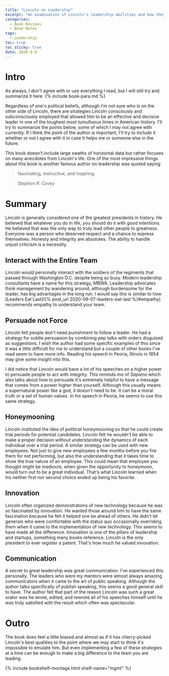 ```yaml
---
title: "Lincoln on Leadership" 
excerpt: "An examination of Lincoln's leadership abilities and how they can be applied to today."
categories:
  - Book Reviews
  - Book Notes
tags:
  - Leadership
toc: true
toc_sticky: true
date: 2020-9-9
---
```

# Intro
As always, I don't agree with or use everything I read, but I will still try and summarize it here. {% include book-para.md %}

Regardless of one's political beliefs, although I'm not sure who is on the other side of Lincoln, there are strategies Lincoln consciously and subconsciously employed that allowed him to be an effective and decisive leader in one of the toughest most tumultuous times in American history. I'll try to summarize the points below, some of which I may not agree with currently. If I think the point of the author is important, I'll try to include it whether or not I agree with it in case it helps me or someone else in the future.

This book doesn't include large swaths of horizontal data but rather focuses on many anecdotes from Lincoln's life. One of the most impressive things about this book is another famous author on leadership was quoted saying
> fascinating, instructive, and inspiring

> <cite> Stephen R. Covey </cite>

# Summary
Lincoln is generally considered one of the greatest presidents in history. He believed that whatever you do in life, you should do it with good intentions. He believed that was the only way to truly lead other people to greatness. Everyone was a person who deserved respect and a chance to express themselves. Honesty and integrity are absolutes. The ability to handle *unjust* criticism is a necessity.

## Interact with the Entire Team
Lincoln would personally interact with the soldiers of the regiments that passed through Washington D.C. despite being so busy. Modern leadership consultants have a name for this strategy, MBWA. Leadership advocates think management by wandering around, although burdensome for the leader, has big advantages in the long run. I would say this is similar to how [Leaders Eat Last]({% post_url 2020-09-07-leaders-eat-last %}#empathy) recommends empathy to understand your team.

## Persuade not Force
Lincoln felt people don't need punishment to follow a leader. He had a strategy for subtle persuasion by combining pep talks with orders disguised as suggestions. I wish the author had some specific examples of this since it was a little difficult for me to understand but a couple of other books I've read seem to have more info. Reading his speech in Peoria, Illinois in 1854 may give some insight into this.

I did notice that Lincoln would base a lot of his speeches on a higher power to persuade people to act with integrity. This reminds me of *Sapiens* which also talks about how to persuade it's extremely helpful to have a message that comes from a power higher than yourself. Although this usually means a supernatural power like a god, it doesn't need to be. It can be a moral truth or a set of human values. In his speech in Peoria, he seems to use this same strategy.

## Honeymooning
Lincoln instituted the idea of *political* honeymooning so that he could create trial periods for potential candidates. Lincoln felt he wouldn't be able to make a proper decision without understanding the dynamics of each individual over a trial period. A similar strategy can be used with new employees. Not just to give new employees a few months before you fire them for not performing, but also the understanding that it takes time to show the true nature of an employee. This could mean that employee you thought might be mediocre, when given the opportunity to honeymoon, would turn out to be a great individual. That's what Lincoln learned when his neither first nor second choice ended up being his favorite.

## Innovation
Lincoln often organized demonstrations of new technology because he was so fascinated by innovation. He wanted those around him to have the same fascination because he felt it helped one be ahead of others. He didn't let generals who were comfortable with the status quo occasionally overriding them when it came to the implementation of new technology. This seems to have made all the difference. Innovation is one of the pillars of leadership and startups, something many books reference. Lincoln is the only president to ever register a patent. That's how much he valued innovation.

## Communication
A secret to great leadership was great communication. I've experienced this personally. The leaders who were my mentors were almost always amazing communicators when it came to the art of public speaking. Although the author talks specifically of publish speaking, this seems a good general skill to have. The author felt that part of the reason Lincoln was such a great orator was he wrote, edited, and rewrote all of his speeches himself until he was truly satisfied with the result which often was spectacular.

# Outro

The book does feel a little biased and almost as if it has cherry-picked Lincoln's best qualities to the point where we may start to think it's impossible to emulate him. But even implementing a few of these strategies at a time can be enough to make a big difference to the team you are leading.


{% include bookshelf-montage.html shelf-name="mgmt" %}